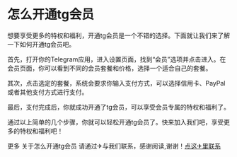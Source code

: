# 怎么开通tg会员

想要享受更多的特权和福利，开通tg会员是一个不错的选择。下面就让我们来了解一下如何开通tg会员吧。

首先，打开你的Telegram应用，进入设置页面，找到“会员”选项并点击进入。在会员页面，你可以看到不同的会员套餐和价格，选择一个适合自己的套餐。

其次，点击选定的套餐，系统会要求你输入支付方式，可以选择信用卡、PayPal或者其他支付方式进行支付。

最后，支付完成后，你就成功开通了tg会员，可以享受会员专属的特权和福利了。

通过以上简单的几个步骤，你就可以轻松开通tg会员了。快来加入我们吧，享受更多的特权和福利吧！

更多 关于怎么开通tg会员 请通过✈与我们联系，感谢阅读,谢谢！[点这✈里联系](https://a.k02.cc)
